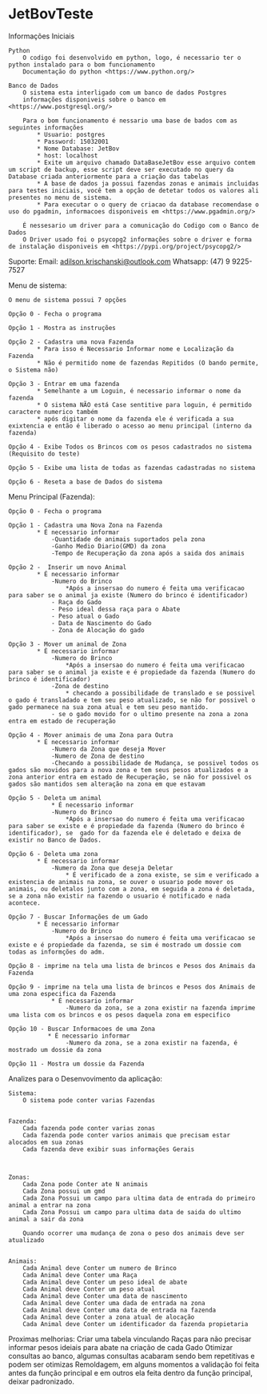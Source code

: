 # JetBovTeste

Informações Iniciais 

    Python
        O codigo foi desenvolvido em python, logo, é necessario ter o python instalado para o bom funcionamento
        Documentação do python <https://www.python.org/>

    Banco de Dados
        O sistema esta interligado com um banco de dados Postgres
        informações disponiveis sobre o banco em <https://www.postgresql.org/>

        Para o bom funcionamento é nessario uma base de bados com as seguintes informações
            * Usuario: postgres
            * Password: 15032001
            * Nome Database: JetBov
            * host: localhost
            * Exite um arquivo chamado DataBaseJetBov esse arquivo contem um script de backup, esse script deve ser executado no query da Database criada anteriormente para a criação das tabelas
            * A base de dados ja possui fazendas zonas e animais incluidas para testes iniciais, você tem a opção de detetar todos os valores ali presentes no menu de sistema.
            * Para executar o o query de criacao da database recomendase o uso do pgadmin, informacoes disponiveis em <https://www.pgadmin.org/>

        É nessesario um driver para a comunicação do Codigo com o Banco de Dados
        O Driver usado foi o psycopg2 informações sobre o driver e forma de instalação disponiveis em <https://pypi.org/project/psycopg2/>

    
Suporte:
    Email: adilson.krischanski@outlook.com
    Whatsapp: (47) 9 9225-7527


Menu de sistema:

    O menu de sistema possui 7 opções 

    Opção 0 - Fecha o programa

    Opção 1 - Mostra as instruções 

    Opção 2 - Cadastra uma nova Fazenda 
            * Para isso é Necessario Informar nome e Localização da Fazenda
            * Não é permitido nome de fazendas Repitidos (O bando permite, o Sistema não)

    Opção 3 - Entrar em uma fazenda
            * Semelhante a um Loguin, é necessario informar o nome da fazenda
            * O sistema NÃO está Case sentitive para loguin, é permitido caractere numerico também
            * após digitar o nome da fazenda ele é verificada a sua exixtencia e então é liberado o acesso ao menu principal (interno da fazenda)

    Opção 4 - Exibe Todos os Brincos com os pesos cadastrados no sistema (Requisito do teste)

    Opção 5 - Exibe uma lista de todas as fazendas cadastradas no sistema 

    Opção 6 - Reseta a base de Dados do sistema
    

Menu Principal (Fazenda):

    Opção 0 - Fecha o programa

    Opção 1 - Cadastra uma Nova Zona na Fazenda
            * É necessario informar
                -Quantidade de animais suportados pela zona
                -Ganho Medio Diario(GMD) da zona 
                -Tempo de Recuperação da zona após a saida dos animais

    Opção 2 -  Inserir um novo Animal
            * É necessario informar
                -Numero do Brinco
                    *Após a insersao do numero é feita uma verificacao para saber se o animal ja existe (Numero do brinco é identificador)
                - Raça do Gado
                - Peso ideal dessa raça para o Abate
                - Peso atual o Gado
                - Data de Nascimento do Gado 
                - Zona de Alocação do gado

    Opção 3 - Mover um animal de Zona 
            * É necessario informar
                -Numero do Brinco
                    *Após a insersao do numero é feita uma verificacao para saber se o animal ja existe e é propiedade da fazenda (Numero do brinco é identificador)
                -Zona de destino 
                    * checando a possibilidade de translado e se possivel o gado é transladado e tem seu peso atualizado, se não for possivel o gado permanece na sua zona atual e tem seu peso mantido.
                - se o gado movido for o ultimo presente na zona a zona entra em estado de recuperação

    Opção 4 - Mover animais de uma Zona para Outra
            * É necessario informar
                -Numero da Zona que deseja Mover 
                -Numero de Zona de destino
                -Checando a possibilidade de Mudança, se possivel todos os gados são movidos para a nova zona e tem seus pesos atualizados e a zona anterior entra em estado de Recuperação, se não for possivel os gados são mantidos sem alteração na zona em que estavam

    Opção 5 - Deleta um animal 
                * É necessario informar
                -Numero do Brinco
                    *Após a insersao do numero é feita uma verificacao para saber se existe e é propiedade da fazenda (Numero do brinco é identificador), se  gado for da fazenda ele é deletado e deixa de existir no Banco de Dados.

    Opção 6 - Deleta uma zona
            * É necessario informar
                -Numero da Zona que deseja Deletar
                    * É verificado de a zona existe, se sim e verificado a existencia de animais na zona, se ouver o usuario pode mover os animais, ou deletalos junto com a zona, em seguida a zona é deletada, se a zona não existir na fazendo o usuario é notificado e nada acontece.

    Opção 7 - Buscar Informações de um Gado
            * É necessario informar
                -Numero do Brinco
                    *Após a insersao do numero é feita uma verificacao se existe e é propiedade da fazenda, se sim é mostrado um dossie com todas as informções do adm.

    Opção 8 - imprime na tela uma lista de brincos e Pesos dos Animais da Fazenda
    
    Opção 9 - imprime na tela uma lista de brincos e Pesos dos Animais de uma zona especifica da Fazenda
                * É necessario informar
                    -Numero da zona, se a zona existir na fazenda imprime uma lista com os brincos e os pesos daquela zona em especifico 

    Opção 10 - Buscar Informacoes de uma Zona
               * É necessario informar
                    -Numero da zona, se a zona existir na fazenda, é mostrado um dossie da zona 

    Opção 11 - Mostra um dossie da Fazenda



Analizes para o Desenvovimento da aplicação:

    Sistema: 
        O sistema pode conter varias Fazendas


    Fazenda:
        Cada fazenda pode conter varias zonas
        Cada fazenda pode conter varios animais que precisam estar alocados em sua zonas
        Cada fazenda deve exibir suas informações Gerais 



    Zonas: 
        Cada Zona pode Conter ate N animais
        Cada Zona possui um gmd 
        Cada Zona Possui um campo para ultima data de entrada do primeiro animal a entrar na zona 
        Cada Zona Possui um campo para ultima data de saida do ultimo animal a sair da zona 
        
        Quando ocorrer uma mudança de zona o peso dos animais deve ser atualizado 


    Animais:
        Cada Animal deve Conter um numero de Brinco
        Cada Animal deve Conter uma Raça
        Cada Animal deve Conter um peso ideal de abate
        Cada Animal deve Conter um peso atual
        Cada Animal deve Conter uma data de nascimento
        Cada Animal deve Conter uma dada de entrada na zona
        Cada Animal deve Conter uma data de entrada na fazenda
        Cada Animal deve Conter a zona atual de alocação 
        Cada Animal deve Conter um identificador da fazenda propietaria
      



Proximas melhorias:
    Criar uma tabela vinculando Raças para não precisar informar pesos ideiais para abate na criação de cada Gado
    Otimizar consultas ao banco, algumas consultas acabaram sendo bem repetitivas e podem ser otimizas
    Remoldagem, em alguns momentos a validação foi feita antes da função principal e em outros ela feita dentro da função principal, deixar padronizado.


